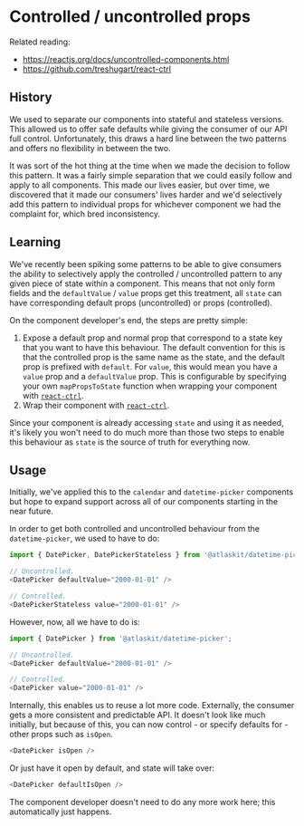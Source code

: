 # Controlled / uncontrolled props

Related reading:

* https://reactjs.org/docs/uncontrolled-components.html
* https://github.com/treshugart/react-ctrl

## History

We used to separate our components into stateful and stateless versions. This allowed us to offer safe defaults while giving the consumer of our API full control. Unfortunately, this draws a hard line between the two patterns and offers no flexibility in between the two.

It was sort of the hot thing at the time when we made the decision to follow this pattern. It was a fairly simple separation that we could easily follow and apply to all components. This made our lives easier, but over time, we discovered that it made our consumers' lives harder and we'd selectively add this pattern to individual props for whichever component we had the complaint for, which bred inconsistency.

## Learning

We've recently been spiking some patterns to be able to give consumers the ability to selectively apply the controlled / uncontrolled pattern to any given piece of state within a component. This means that not only form fields and the `defaultValue` / `value` props get this treatment, all `state` can have corresponding default props (uncontrolled) or props (controlled).

On the component developer's end, the steps are pretty simple:

1. Expose a default prop and normal prop that correspond to a state key that you want to have this behaviour. The default convention for this is that the controlled prop is the same name as the state, and the default prop is prefixed with `default`. For `value`, this would mean you have a `value` prop and a `defaultValue` prop. This is configurable by specifying your own `mapPropsToState` function when wrapping your component with [`react-ctrl`](https://github.com/treshugart/react-ctrl).
2. Wrap their component with [`react-ctrl`](https://github.com/treshugart/react-ctrl).

Since your component is already accessing `state` and using it as needed, it's likely you won't need to do much more than those two steps to enable this behaviour as `state` is the source of truth for everything now.

## Usage

Initially, we've applied this to the `calendar` and `datetime-picker` components but hope to expand support across all of our components starting in the near future.

In order to get both controlled and uncontrolled behaviour from the `datetime-picker`, we used to have to do:

```js
import { DatePicker, DatePickerStateless } from '@atlaskit/datetime-picker';

// Uncontrolled.
<DatePicker defaultValue="2000-01-01" />

// Controlled.
<DatePickerStateless value="2000-01-01" />
```

However, now, all we have to do is:

```js
import { DatePicker } from '@atlaskit/datetime-picker';

// Uncontrolled.
<DatePicker defaultValue="2000-01-01" />

// Controlled.
<DatePicker value="2000-01-01" />
```

Internally, this enables us to reuse a lot more code. Externally, the consumer gets a more consistent and predictable API. It doesn't look like much initially, but because of this, you can now control - or specify defaults for - other props such as `isOpen`.

```js
<DatePicker isOpen />
```

Or just have it open by default, and state will take over:

```js
<DatePicker defaultIsOpen />
```

The component developer doesn't need to do any more work here; this automatically just happens.
